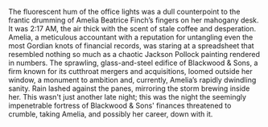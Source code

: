 The fluorescent hum of the office lights was a dull counterpoint to the frantic drumming of Amelia Beatrice Finch’s fingers on her mahogany desk.  It was 2:17 AM, the air thick with the scent of stale coffee and desperation.  Amelia, a meticulous accountant with a reputation for untangling even the most Gordian knots of financial records, was staring at a spreadsheet that resembled nothing so much as a chaotic Jackson Pollock painting rendered in numbers.  The sprawling, glass-and-steel edifice of Blackwood & Sons, a firm known for its cutthroat mergers and acquisitions, loomed outside her window, a monument to ambition and, currently, Amelia’s rapidly dwindling sanity. Rain lashed against the panes, mirroring the storm brewing inside her.  This wasn't just another late night; this was the night the seemingly impenetrable fortress of Blackwood & Sons' finances threatened to crumble, taking Amelia, and possibly her career, down with it.
